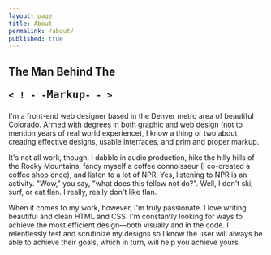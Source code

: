 ```yaml
---
layout: page
title: About
permalink: /about/
published: true
---
```


## The Man Behind The <pre><code>< ! - -</code>Markup<code>- - ></code></pre> ##

I'm a front-end web designer based in the Denver metro area of beautiful Colorado. Armed with degrees in both graphic and web design (not to mention years of real world experience), I know a thing or two about creating effective designs, usable interfaces, and prim and proper markup.

It's not all work, though. I dabble in audio production, hike the hilly hills of the Rocky Mountains, fancy myself a coffee connoisseur (I co-created a coffee shop once), and listen to a lot of NPR. Yes, listening to NPR is an activity. "Wow," you say, "what does this fellow not do?". Well, I don't ski, surf, or eat flan. I really, really don't like flan.

When it comes to my work, however, I'm truly passionate. I love writing beautiful and clean HTML and CSS. I'm constantly looking for ways to achieve the most efficient design&mdash;both visually and in the code. I relentlessly test and scrutinize my designs so I know the user will always be able to achieve their goals, which in turn, will help you achieve yours.
